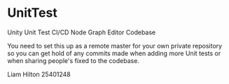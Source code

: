 # UnitTest
Unity Unit Test CI/CD Node Graph Editor Codebase

You need to set this up as a remote master for your own private repository so you can get hold of any commits made when adding more Unit tests or when sharing people's fixed to the codebase.

Liam Hilton
25401248
